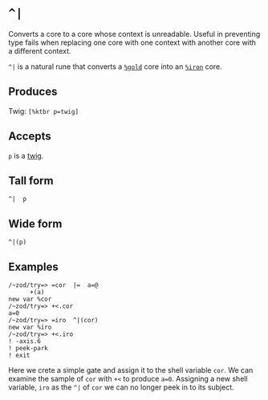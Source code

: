 `^|`
====

Converts a core to a core whose context is unreadable. Useful in
preventing type fails when replacing one core with one context
with another core with a different context.


`^|` is a natural rune that converts a [`%gold`]() core into an
[`%iron`]() core.

Produces
--------

Twig: `[%ktbr p=twig]`

Accepts
-------

`p` is a [twig]().

Tall form
---------

    ^|  p

Wide form
---------

    ^|(p)

Examples
--------

    /~zod/try=> =cor  |=  a=@
          +(a)
    new var %cor
    /~zod/try=> +<.cor
    a=0
    /~zod/try=> =iro  ^|(cor)
    new var %iro
    /~zod/try=> +<.iro
    ! -axis.6
    ! peek-park
    ! exit

Here we crete a simple gate and assign it to the shell variable `cor`.
We can examine the sample of `cor` with `+<` to produce `a=0`. Assigning
a new shell variable, `iro` as the `^|` of `cor` we can no longer peek
in to its subject.
